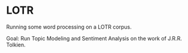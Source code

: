 # LOTR
Running some word processing on a LOTR corpus.

Goal:
  Run Topic Modeling and Sentiment Analysis on the work of J.R.R. Tolkien.
